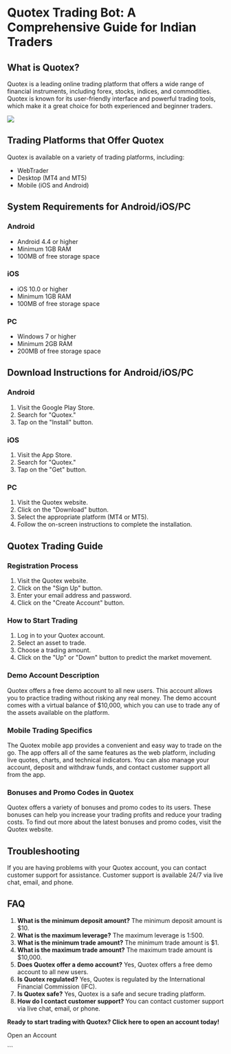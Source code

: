 # Quotex Trading Bot: A Comprehensive Guide for Indian Traders

## What is Quotex?

Quotex is a leading online trading platform that offers a wide range of
financial instruments, including forex, stocks, indices, and
commodities. Quotex is known for its user-friendly interface and
powerful trading tools, which make it a great choice for both
experienced and beginner traders.

[![](https://static.quotex.io/files/4_en/300_250.jpg)](https://traff.sbs/brokerqxlid)

## Trading Platforms that Offer Quotex

Quotex is available on a variety of trading platforms, including:

-   WebTrader
-   Desktop (MT4 and MT5)
-   Mobile (iOS and Android)

## System Requirements for Android/iOS/PC

### Android

-   Android 4.4 or higher
-   Minimum 1GB RAM
-   100MB of free storage space

### iOS

-   iOS 10.0 or higher
-   Minimum 1GB RAM
-   100MB of free storage space

### PC

-   Windows 7 or higher
-   Minimum 2GB RAM
-   200MB of free storage space

## Download Instructions for Android/iOS/PC

### Android

1.  Visit the Google Play Store.
2.  Search for "Quotex."
3.  Tap on the "Install" button.

### iOS

1.  Visit the App Store.
2.  Search for "Quotex."
3.  Tap on the "Get" button.

### PC

1.  Visit the Quotex website.
2.  Click on the "Download" button.
3.  Select the appropriate platform (MT4 or MT5).
4.  Follow the on-screen instructions to complete the installation.

## Quotex Trading Guide

### Registration Process

1.  Visit the Quotex website.
2.  Click on the "Sign Up" button.
3.  Enter your email address and password.
4.  Click on the "Create Account" button.

### How to Start Trading

1.  Log in to your Quotex account.
2.  Select an asset to trade.
3.  Choose a trading amount.
4.  Click on the "Up" or "Down" button to predict the market
    movement.

### Demo Account Description

Quotex offers a free demo account to all new users. This account allows
you to practice trading without risking any real money. The demo account
comes with a virtual balance of \$10,000, which you can use to trade any
of the assets available on the platform.

### Mobile Trading Specifics

The Quotex mobile app provides a convenient and easy way to trade on the
go. The app offers all of the same features as the web platform,
including live quotes, charts, and technical indicators. You can also
manage your account, deposit and withdraw funds, and contact customer
support all from the app.

### Bonuses and Promo Codes in Quotex

Quotex offers a variety of bonuses and promo codes to its users. These
bonuses can help you increase your trading profits and reduce your
trading costs. To find out more about the latest bonuses and promo
codes, visit the Quotex website.

## Troubleshooting

If you are having problems with your Quotex account, you can contact
customer support for assistance. Customer support is available 24/7 via
live chat, email, and phone.

## FAQ

1.  **What is the minimum deposit amount?** The minimum deposit amount
    is \$10.
2.  **What is the maximum leverage?** The maximum leverage is 1:500.
3.  **What is the minimum trade amount?** The minimum trade amount is
    \$1.
4.  **What is the maximum trade amount?** The maximum trade amount is
    \$10,000.
5.  **Does Quotex offer a demo account?** Yes, Quotex offers a free demo
    account to all new users.
6.  **Is Quotex regulated?** Yes, Quotex is regulated by the
    International Financial Commission (IFC).
7.  **Is Quotex safe?** Yes, Quotex is a safe and secure trading
    platform.
8.  **How do I contact customer support?** You can contact customer
    support via live chat, email, or phone.

**Ready to start trading with Quotex? Click here to open an account
today!**

Open an Account

\`\`\`

